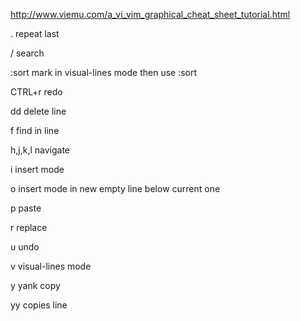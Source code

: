 http://www.viemu.com/a_vi_vim_graphical_cheat_sheet_tutorial.html

.	repeat last

/	search

:sort	mark in visual-lines mode then use :sort

CTRL+r	redo

dd	delete line

f	find in line

h,j,k,l	navigate

i	insert mode

o	insert mode in new empty line below current one

p	paste

r	replace 

u	undo

v	visual-lines mode

y	yank copy

yy	copies line
